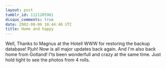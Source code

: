```yaml
---
layout: post
tumblr_id: 1121205981
disqus_comments: true
date: 2002-08-06 10:44:40 UTC
title: Home and happy
---
```


Well, Thanks to Magnus at the Hotell WWW for restoring the backup database! Pjuh! Now is all major updates back again. And I'm also back home from Gotland! I'ts been wonderfull and crazy at the same time. Just hold tight to see the photos from 4 rolls.
